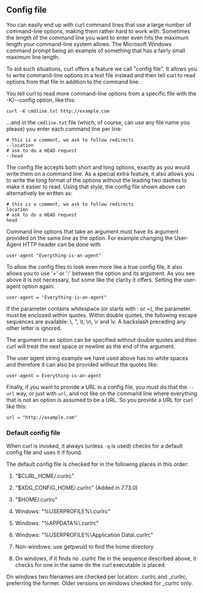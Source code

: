 ## Config file

You can easily end up with curl command lines that use a large number of
command-line options, making them rather hard to work with. Sometimes the
length of the command line you want to enter even hits the maximum length your
command-line system allows. The Microsoft Windows command prompt being an
example of something that has a fairly small maximum line length.

To aid such situations, curl offers a feature we call "config file". It allows
you to write command-line options in a text file instead and then tell curl to
read options from that file in addition to the command line.

You tell curl to read more command-line options from a specific file with the
-K/--config option, like this:

    curl -K cmdline.txt http://example.com

…and in the `cmdline.txt` file (which, of course, can use any file name you
please) you enter each command line per line:

    # this is a comment, we ask to follow redirects
    --location
    # ask to do a HEAD request
    --head

The config file accepts both short and long options, exactly as you would
write them on a command line. As a special extra feature, it also allows you
to write the long format of the options without the leading two dashes to make
it easier to read. Using that style, the config file shown above can
alternatively be written as:

    # this is a comment, we ask to follow redirects
    location
    # ask to do a HEAD request
    head

Command line options that take an argument must have its argument provided on
the same line as the option. For example changing the User-Agent HTTP header
can be done with

    user-agent "Everything-is-an-agent"

To allow the config files to look even more like a true config file, it also
allows you to use '=' or ':' between the option and its argument. As you see
above it is not necessary, but some like the clarity it offers. Setting the
user-agent option again:

    user-agent = "Everything-is-an-agent"

If the parameter contains whitespace (or starts with : or =), the parameter
must be enclosed within quotes. Within double quotes, the following escape
sequences are available: \\, \", \t, \n, \r and \v. A backslash preceding any
other letter is ignored.

The argument to an option can be specified without double quotes and then curl
will treat the next space or newline as the end of the argument.

The user agent string example we have used above has no white spaces and
therefore it can also be provided without the quotes like:

    user-agent = Everything-is-an-agent

Finally, if you want to provide a URL in a config file, you must do that the
`--url` way, or just with `url`, and not like on the command line where
everything that is not an option is assumed to be a URL. So you provide a URL
for curl like this:

    url = "http://example.com"

### Default config file

When curl is invoked, it always (unless `-q` is used) checks for a default
config file and uses it if found.

The default config file is checked for in the following places in this order:

1) "$CURL_HOME/.curlrc"

2) "$XDG_CONFIG_HOME/.curlrc" (Added in 7.73.0)

3) "$HOME/.curlrc"

4) Windows: "%USERPROFILE%\\.curlrc"

5) Windows: "%APPDATA%\\.curlrc"

6) Windows: "%USERPROFILE%\\Application Data\\.curlrc"

7) Non-windows: use getpwuid to find the home directory

8) On windows, if it finds no .curlrc file in the sequence described above, it
checks for one in the same dir the curl executable is placed.

On windows two filenames are checked per location: .curlrc and _curlrc,
preferring the former. Older versions on windows checked for _curlrc only.
